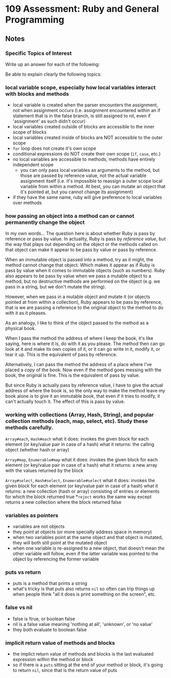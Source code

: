 # 109 Assessment: Ruby and General Programming
## Notes

### Specific Topics of Interest

Write up an answer for each of the following:

Be able to explain clearly the following topics:

### local variable scope, especially how local variables interact with blocks and methods

- local variable is created when the parser encounters the assignment, not when assignment occurs (i.e. assignment encountered within an if statement that is in the false branch, is still assigned to nil, even if 'assignment' as such didn't occur)
- local variables created outside of blocks are accessible to the inner scope of blocks
- local variables created inside of blocks are NOT accessible to the outer scope
- `for` loop does not create it's own scope
- conditional expressions do NOT create their own scope (`if`, `case`, etc.)
- no local variables are accessible to methods, methods have entirely independent scope
  - you can only pass local variables as arguments to the method, but those are passed by reference value, not the actual variable assignment itself (i.e. it's impossible to reassign a outer scope local variable from within a method. At best, you can mutate an object that it's pointed at, but you cannot change its assignment)
- if they have the same name, ruby will give preference to local variables over methods

### how passing an object into a method can or cannot permanently change the object

In my own words...
The question here is about whether Ruby is pass by reference or pass by value. In actuality, Ruby is pass by *reference value*, but the way that plays out depending on the object or the methods called on that object can make it appear to be pass by value or pass by reference.

When an immutable object is passed into a method, try as it might, the method cannot change that object. Which makes it appear as if Ruby is pass by value when it comes to immutable objects (such as numbers). Ruby also appears to be pass by value when we pass a mutable object to a method, but no destructive methods are performed on the object (e.g. we pass in a string, but we don't mutate the string).

However, when we pass in a mutable object and mutate it (or objects pointed at from within a collection), Ruby appears to be pass by reference, that is we are passing a reference to the original object to the method to do with it as it pleases.

As an analogy, I like to think of the object passed to the method as a physical book. 

When I pass the method the address of where I keep the book, it's like saying, here is where it is, do with it as you please. The method then can go look at it and make its own copies of it, or it can go write in it, modify it, or tear it up. This is the equivalent of pass by reference.

Alternatively, I can pass the method the address of a place where I've placed a *copy* of the book. Now even if the method goes messing with the book, the original is fine. This is the equivalent of pass by value.

But since Ruby is actually pass by reference value, I have to give the actual address of where the book is, so the only way to make the method leave my book alone is to give it an immutable book, that even if it tries to modify, it can't actually touch it. The effect of this is pass by value.

### working with collections (Array, Hash, String), and popular collection methods (each, map, select, etc). Study these methods carefully.

`Array#each`, `Hash#each`
what it does: invokes the given block for each element (or key/value pair in case of a hash)
what it returns: the calling object (whether hash or array)

`Array#map`, `Enumerable#map`
what it does: invokes the given block for each element (or key/value pair in case of a hash)
what it returns: a new array with the values returned by the block

`Array#select`, `Hash#select`, `Enumerable#select`
what it does: invokes the given block for each element (or key/value pair in case of a hash)
what it returns: a new collection (hash or array) consisting of entries or elements for which the block returned true
*`reject` works the same way except returns a new collection where the block returned false

### variables as pointers

- variables are not objects
- they point at objects (or more specially address space in memory)
- when two variables point at the same object and that object is mutated, they will both still point at the mutated object
- when one variable is re-assigned to a new object, that doesn't mean the other variable will follow, even if the latter variable was pointed to the object by referencing the former variable

### puts vs return

- puts is a method that prints a string
- what's tricky is that puts also returns `nil` so often can trip things up when people think "all it does is print something on the screen", etc.

### false vs nil

- false is !true, or boolean false
- nil is a false value meaning 'nothing at all', 'unknown', or 'no value'
- they both evaluate to boolean false

### implicit return value of methods and blocks

- the implict return value of methods and blocks is the last evaluated expression within the method or block
- so if there is a `puts` sitting at the end of your method or block, it's going to return `nil`, since that is the return value of puts





